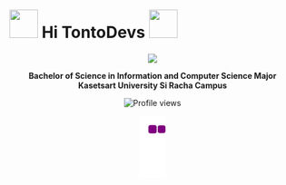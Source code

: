 <h1> 
    <img src = "https://emojipedia-us.s3.dualstack.us-west-1.amazonaws.com/thumbs/120/apple/325/technologist-light-skin-tone_1f9d1-1f3fb-200d-1f4bb.png" width = 50px height=50px> 
Hi TontoDevs 
    <img src = "https://emojipedia-us.s3.amazonaws.com/source/microsoft-teams/337/waving-hand_medium-light-skin-tone_1f44b-1f3fc_1f3fc.png" width = 50px height=50px> </h1> 


<div align = 'center'> 

<img align="center" src="https://github.com/mayankchaudhary26/Cool-Readme-ideas/blob/master/data/chill%20scene.gif" />

 <p>
   <strong>
     Bachelor of Science in Information and Computer Science Major <br>
     Kasetsart University Si Racha Campus <br>
   </strong>
  </p>


![Profile views](https://komarev.com/ghpvc/?username=TontoDevs&color=07B6BB&label=PROFILE+VIEWS)
<!--
## snake-eating my contribution graph
-->
![snake gif](https://github.com/TontoDevs/getting_badges/blob/output/github-contribution-grid-snake.gif)



<!--
**TontoDevs/TontoDevs** is a ✨ _special_ ✨ repository because its `README.md` (this file) appears on your GitHub profile.

Here are some ideas to get you started:

- 🔭 I’m currently working on ...
- 🌱 I’m currently learning ...
- 👯 I’m looking to collaborate on ...
- 🤔 I’m looking for help with ...
- 💬 Ask me about ...
- 📫 How to reach me: ...
- 😄 Pronouns: ...
- ⚡ Fun fact: ...
-->
